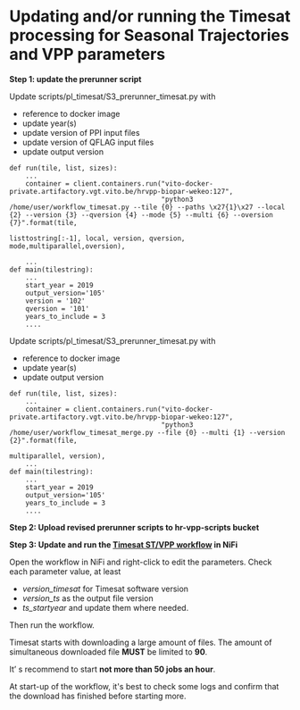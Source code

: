 # Updating and/or running the Timesat processing for Seasonal Trajectories and VPP parameters

**Step 1: update the prerunner script**

Update scripts/pl_timesat/S3_prerunner_timesat.py with
* reference to docker image
* update year(s) 
* update version of PPI input files
* update version of QFLAG input files
* update output version



~~~~
def run(tile, list, sizes):
    ...
    container = client.containers.run("vito-docker-private.artifactory.vgt.vito.be/hrvpp-biopar-wekeo:127",
                                      "python3 /home/user/workflow_timesat.py --tile {0} --paths \x27{1}\x27 --local {2} --version {3} --qversion {4} --mode {5} --multi {6} --oversion {7}".format(tile,
                                                                                                         listtostring[:-1], local, version, qversion, mode,multiparallel,oversion),

    ...
def main(tilestring):
    ...
    start_year = 2019
    output_version='105'
    version = '102'
    qversion = '101'
    years_to_include = 3
    ....
~~~~

Update scripts/pl_timesat/S3_prerunner_timesat.py with
* reference to docker image
* update year(s) 
* update output version

~~~~
def run(tile, list, sizes):
    ...
    container = client.containers.run("vito-docker-private.artifactory.vgt.vito.be/hrvpp-biopar-wekeo:127",
                                      "python3 /home/user/workflow_timesat_merge.py --file {0} --multi {1} --version {2}".format(file,
                                                                                                                              multiparallel, version),
    ...
def main(tilestring):
    ...
    start_year = 2019
    output_version='105'
    years_to_include = 3
    ....
~~~~

**Step 2: Upload revised prerunner scripts to hr-vpp-scripts bucket**


**Step 3: Update and run the [Timesat ST/VPP workflow](../02_Workflows_in_NIFI/) in NiFi**

Open the workflow in NiFi and right-click to edit the parameters.
Check each parameter value, at least
* _version_timesat_ for Timesat software version 
* _version_ts_ as the output file version 
* _ts_startyear_
and update them where needed.

Then run the workflow.

Timesat starts with downloading a large amount of files. The amount of simultaneous downloaded file **MUST** be limited to **90**.

It’ s recommend to start **not more than 50 jobs an hour**.  

At start-up of the workflow, it's best to check some logs and confirm that the download has finished before starting more.
